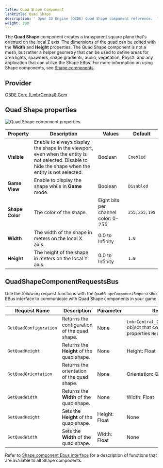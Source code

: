 ```yaml
---
title: Quad Shape Component
linktitle: Quad Shape
description: ' Open 3D Engine (O3DE) Quad Shape component reference. '
weight: 100
---
```




The **Quad Shape** component creates a transparent square plane that's oriented on the local Z axis. The dimensions of the quad can be edited with the **Width** and **Height** properties. The Quad Shape component is not a mesh, but rather a helper geometry that can be used to define areas for area lights, spawners, shape gradients, audio, vegetation, PhysX, and any application that can utilize the Shape EBus. For more information on using Shape components, see [Shape components](/docs/user-guide/components/reference/shape/).

## Provider

[O3DE Core (LmbrCentral) Gem](/docs/user-guide/gems/reference/o3de-core)

## Quad Shape properties

![Quad Shape component properties](/images/user-guide/components/reference/shape/quad-shape-component-ui-01.png)

| Property | Description | Values | Default |
|-|-|-|-|
| **Visible** | Enable to always display the shape in the viewport, even when the entity is not selected. Disable to hide the shape when the entity is not selected. | Boolean | `Enabled` |
| **Game View** | Enable to display the shape while in **Game** mode. | Boolean | `Disabled` |
| **Shape Color** | The color of the shape. | Eight bits per channel color: 0-255 | `255,255,199` |
| **Width** | The width of the shape in meters on the local X axis. | 0.0 to Infinity | `1.0` |
| **Height** | The height of the shape in meters on the local Y axis. | 0.0 to Infinity | `1.0` |

## QuadShapeComponentRequestsBus

Use the following request functions with the `QuadShapeComponentRequestsBus` EBus interface to communicate with Quad Shape components in your game.

| Request Name | Description | Parameter | Return | Scriptable |
|-|-|-|-|-|
| `GetQuadConfiguration` | Returns the configuration of the quad shape. | None | `LmbrCentral_QuadShapeConfig` object that contains the properties `Height` and `Width`. | Yes |
|`GetQuadHeight`| Returns the **Height** of the quad shape. | None | Height: Float | Yes |
|`GetQuadOrientation`| Returns the orientation of the quad shape. | None | Orientation: Quaternion | Yes |
|`GetQuadWidth`| Returns the **Width** of the quad shape. | None | Width: Float | Yes |
|`SetQuadHeight`| Sets the **Height** of the quad shape. | Height: Float | None | Yes |
|`SetQuadWidth`| Sets the **Width** of the quad shape. | Width: Float | None | Yes |

Refer to [Shape component Ebus interface](./#shape-component-ebus-interface) for a description of functions that are available to all Shape components.
